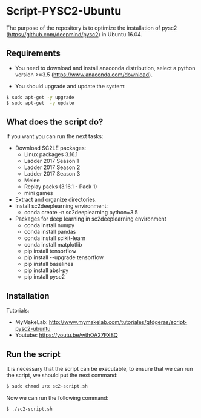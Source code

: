 # Script-PYSC2-Ubuntu
The purpose of the repository is to optimize the installation of pysc2 (https://github.com/deepmind/pysc2) in Ubuntu 16.04.

## Requirements
  - You need to download and install anaconda distribution, select a python version >=3.5 (https://www.anaconda.com/download).

  - You should upgrade and update the system:
  ```sh
  $ sudo apt-get -y upgrade
  $ sudo apt-get  -y update
  ```

## What does the script do?
If you want you can run the next tasks:
 - Download SC2LE packages:
    - Linux packages 3.16.1
    - Ladder 2017 Season 1
    - Ladder 2017 Season 2
    - Ladder 2017 Season 3
    - Melee
    - Replay packs (3.16.1 - Pack 1)
    - mini games
 - Extract and organize directories.
 - Install sc2deeplearning environment:
    - conda create -n sc2deeplearning python=3.5
 - Packages for deep learning in sc2deeplearning environment
    - conda install numpy
    - conda install pandas
    - conda install scikit-learn
    - conda install matplotlib
    - pip install tensorflow
    - pip install --upgrade tensorflow
    - pip install baselines
    - pip install absl-py
    - pip install pysc2

## Installation
Tutorials: 
   - MyMakeLab: http://www.mymakelab.com/tutoriales/gfdgeras/script-pysc2-ubuntu
   - Youtube: https://youtu.be/wthOA27FX8Q
      
## Run the script
It is necessary that the script can be executable, to ensure that we can run the script, we should put the next command:
```sh
$ sudo chmod u+x sc2-script.sh
```
Now we can run the following command:
```sh
$ ./sc2-script.sh
```
